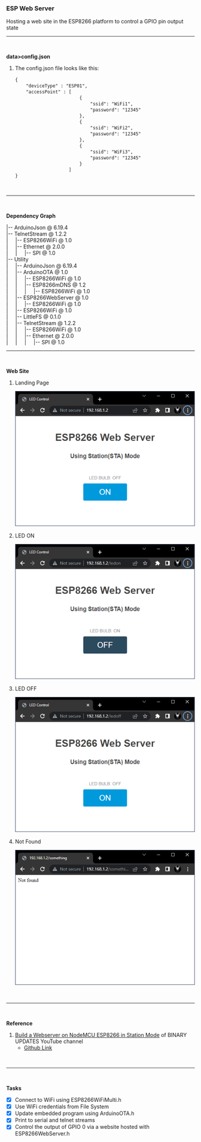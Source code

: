### **ESP Web Server**
Hosting a web site in the ESP8266 platform to control a GPIO pin output state

---
<br  />

**data>config.json**
1. The config.json file looks like this:
    ```
    {
        "deviceType" : "ESP01",
        "accessPoint" : [
                            {
                                "ssid": "WiFi1",
                                "password": "12345"
                            },
                            {
                                "ssid": "WiFi2",
                                "password": "12345"
                            },
                            {
                                "ssid": "WiFi3",
                                "password": "12345"
                            }
                        ]
    }
    ```

<br  />

---
<br  />

**Dependency Graph**

|-- ArduinoJson @ 6.19.4
<br  />
|-- TelnetStream @ 1.2.2
<br  />
|&nbsp; &nbsp; &nbsp;|-- ESP8266WiFi @ 1.0
<br  />
|&nbsp; &nbsp; &nbsp;|-- Ethernet @ 2.0.0
<br  />
|&nbsp; &nbsp; &nbsp;|&nbsp; &nbsp; &nbsp;|-- SPI @ 1.0
<br  />
|-- Utility
<br  />
|&nbsp; &nbsp; &nbsp;|-- ArduinoJson @ 6.19.4
<br  />
|&nbsp; &nbsp; &nbsp;|-- ArduinoOTA @ 1.0
<br  />
|&nbsp; &nbsp; &nbsp;|&nbsp; &nbsp; &nbsp;|-- ESP8266WiFi @ 1.0
<br  />
|&nbsp; &nbsp; &nbsp;|&nbsp; &nbsp; &nbsp;|-- ESP8266mDNS @ 1.2
<br  />
|&nbsp; &nbsp; &nbsp;|&nbsp; &nbsp; &nbsp;|&nbsp; &nbsp; &nbsp;|-- ESP8266WiFi @ 1.0
<br  />
|&nbsp; &nbsp; &nbsp;|-- ESP8266WebServer @ 1.0
<br  />
|&nbsp; &nbsp; &nbsp;|&nbsp; &nbsp; &nbsp;|-- ESP8266WiFi @ 1.0
<br  />
|&nbsp; &nbsp; &nbsp;|-- ESP8266WiFi @ 1.0
<br  />
|&nbsp; &nbsp; &nbsp;|-- LittleFS @ 0.1.0
<br  />
|&nbsp; &nbsp; &nbsp;|-- TelnetStream @ 1.2.2
<br  />
|&nbsp; &nbsp; &nbsp;|&nbsp; &nbsp; &nbsp;|-- ESP8266WiFi @ 1.0
<br  />
|&nbsp; &nbsp; &nbsp;|&nbsp; &nbsp; &nbsp;|-- Ethernet @ 2.0.0
<br  />
|&nbsp; &nbsp; &nbsp;|&nbsp; &nbsp; &nbsp;|&nbsp; &nbsp; &nbsp;|-- SPI @ 1.0
<br  />

---
<br  />

**Web Site**
1. Landing Page

    ![github](https://raw.githubusercontent.com/lorenzmiranda05/EspWebServer/main/Assets/Image/Website/01LandingPage.png)

1. LED ON

    ![github](https://raw.githubusercontent.com/lorenzmiranda05/EspWebServer/main/Assets/Image/Website/02LedOn.png)

1. LED OFF

    ![github](https://raw.githubusercontent.com/lorenzmiranda05/EspWebServer/main/Assets/Image/Website/03LedOff.png)

1. Not Found

    ![github](https://raw.githubusercontent.com/lorenzmiranda05/EspWebServer/main/Assets/Image/Website/04NotFound.png)
<br  />

---
<br  />

**Reference**
1. [Build a Webserver on NodeMCU ESP8266 in Station Mode][BINARY UPDATES] of BINARY UPDATES YouTube channel
    * [Github Link][BINARY UPDATES GITHUB]

<br  />

---
<br  />

**Tasks**
* [x] Connect to WiFi using ESP8266WiFiMulti.h
* [x] Use WiFi credentials from File System
* [x] Update embedded program using ArduinoOTA.h
* [x] Print to serial and telnet streams
* [x] Control the output of GPIO 0 via a website hosted with ESP8266WebServer.h

<!-- Reusable and Invisible URL Definitions  -->
[Github Link]: https://github.com/lorenzmiranda05/Esp8266LiteTemplate

[BINARY UPDATES]: https://www.youtube.com/watch?v=pqaaPSRiYec

[BINARY UPDATES GITHUB]: https://github.com/binaryupdates/NodeMCU-Webserver-Station-Mode